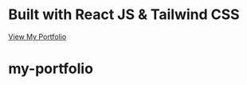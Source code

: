 # Built with React JS & Tailwind CSS

[View My Portfolio](https://my-portfolio-rho-ruddy.vercel.app/)
# my-portfolio
